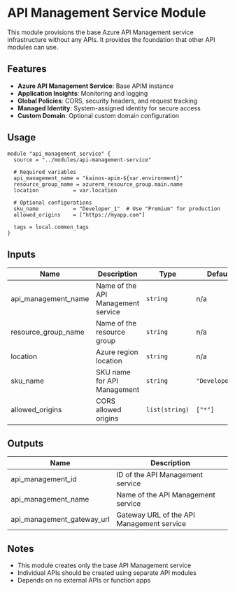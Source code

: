 # API Management Service Module

This module provisions the base Azure API Management service infrastructure without any APIs. It provides the foundation that other API modules can use.

## Features

- **Azure API Management Service**: Base APIM instance
- **Application Insights**: Monitoring and logging
- **Global Policies**: CORS, security headers, and request tracking
- **Managed Identity**: System-assigned identity for secure access
- **Custom Domain**: Optional custom domain configuration

## Usage

```hcl
module "api_management_service" {
  source = "../modules/api-management-service"

  # Required variables
  api_management_name = "kainos-apim-${var.environment}"
  resource_group_name = azurerm_resource_group.main.name
  location           = var.location

  # Optional configurations
  sku_name           = "Developer_1"  # Use "Premium" for production
  allowed_origins    = ["https://myapp.com"]

  tags = local.common_tags
}
```

## Inputs

| Name | Description | Type | Default | Required |
|------|-------------|------|---------|:--------:|
| api_management_name | Name of the API Management service | `string` | n/a | yes |
| resource_group_name | Name of the resource group | `string` | n/a | yes |
| location | Azure region location | `string` | n/a | yes |
| sku_name | SKU name for API Management | `string` | `"Developer_1"` | no |
| allowed_origins | CORS allowed origins | `list(string)` | `["*"]` | no |

## Outputs

| Name | Description |
|------|-------------|
| api_management_id | ID of the API Management service |
| api_management_name | Name of the API Management service |
| api_management_gateway_url | Gateway URL of the API Management service |

## Notes

- This module creates only the base API Management service
- Individual APIs should be created using separate API modules
- Depends on no external APIs or function apps
